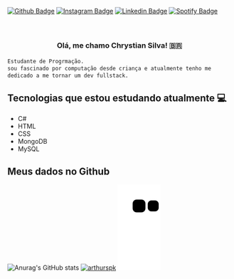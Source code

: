[![Github Badge](https://img.shields.io/badge/-Facebook-blue?style=for-the-badge&logo=Facebook&logoColor=white&link=https://github.com/arthurspk)](https://www.facebook.com/seixasqlc/)
[![Instagram Badge](https://img.shields.io/badge/-instagram-red?style=for-the-badge&logo=instagram&logoColor=white&link=https://github.com/arthurspk)](https://www.instagram.com/arthurspk/)
[![Linkedin Badge](https://img.shields.io/badge/-Linkedin-blue?style=for-the-badge&logo=Linkedin&logoColor=white&link=https://github.com/arthurspk)](https://www.linkedin.com/in/arthurspk/)
[![Spotify Badge](https://img.shields.io/badge/-Spotify-3bb34b?style=for-the-badge&logo=Spotify&logoColor=161f16&link=https://github.com/arthurspk)](https://open.spotify.com/user/Heimdallr0?fbclid=IwAR0vLf9kXegU7iZNCy3IJ1S6vb3sJ6CRRXelpW5tDOG5trSUGZ8SK4-Yjfg)
</h4>

<h3 align="center">  <br>

Olá, me chamo Chrystian Silva! 🇧🇷
<br>

</h3>

```
Estudante de Progrmação. 
sou fascinado por computação desde criança e atualmente tenho me dedicado a me tornar um dev fullstack.
```
## Tecnologias que estou estudando atualmente 💻

  - C#
  - HTML
  - CSS
  - MongoDB
  - MySQL

## Meus dados no Github

![Anurag's GitHub stats](https://github-readme-stats.vercel.app/api?username=chrystiansilva&show_icons=true&theme=tokyonight)
[![arthurspk](https://github-readme-stats.vercel.app/api/top-langs/?username=chrystiansilva&hide=html&layout=compact=true&theme=tokyonight)](https://github.com/chrystiansilva/)
![Snake animation](https://github.com/rafaballerini/rafaballerini/blob/output/github-contribution-grid-snake.svg)
